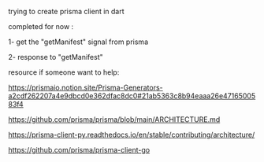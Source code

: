trying to create prisma client in dart

completed for now :

1- get the "getManifest" signal from prisma 

2- response to "getManifest"



resource if someone want to help:

https://prismaio.notion.site/Prisma-Generators-a2cdf262207a4e9dbcd0e362dfac8dc0#21ab5363c8b94eaaa26e4716500583f4

https://github.com/prisma/prisma/blob/main/ARCHITECTURE.md

https://prisma-client-py.readthedocs.io/en/stable/contributing/architecture/

https://github.com/prisma/prisma-client-go